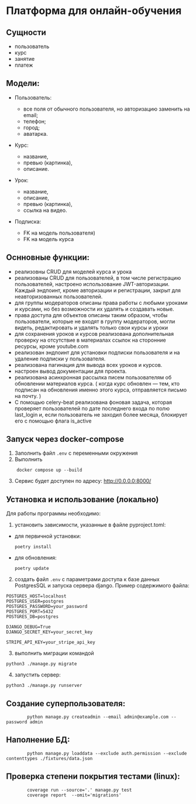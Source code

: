 # Платформа для онлайн-обучения

## Сущности

- пользователь
- курс    
- занятие
- платеж

## Модели:
  - Пользователь:
      - все поля от обычного пользователя, но авторизацию заменить на email;
      - телефон;
      - город;
      - аватарка.

  - Курс:
      - название,
      - превью (картинка),
      - описание.
  - Урок:
      - название,
      - описание,
      - превью (картинка),
      - ссылка на видео.
  - Подписка:
    - FK на модель пользователя)
    - FK на модель курса
    
## Оснновные функции:
- реализовны CRUD для моделей курса и урока
- реализованы CRUD для пользователей, в том числе регистрацию пользователей, настроено использование JWT-авторизации. 
  Каждый эндпоинт, кроме авторизации и регистрации, закрыт для неавторизованных пользователей.
- для группы модераторов описаны права работы с любыми уроками и курсами, но без возможности их удалять и создавать новые. 
- права доступа для объектов описаны таким образом, чтобы пользователи, которые не входят в группу модераторов, могли видеть, редактировать и удалять только свои курсы и уроки
- для сохранения уроков и курсов реализована дополнительная проверку на отсутствие в материалах ссылок на сторонние ресурсы, кроме youtube.com
- реализован эндпоинт для установки подписки пользователя и на удаление подписки у пользователя.
- реализована пагинация для вывода всех уроков и курсов.
- настроен вывод документации для проекта. 
- реализована асинхронная рассылка писем пользователям об обновлении материалов курса. ( когда курс обновлен — тем, кто подписан на обновления именно этого курса, отправляется письмо на почту. )
- С помощью celery-beat реализована фоновая задача, которая проверяет пользователей по дате последнего входа по полю last_login и, если пользователь не заходил более месяца, блокирует его с помощью флага is_active

## Запуск через docker-compose
1. Заполнить файл `.env` с переменными окружения
2. Выполнить 
```commandline
    docker compose up --build
```
3. Сервис будет доступен по адресу: http://0.0.0.0:8000/

## Установка и использование (локально)

Для работы программы необходимо:

1. установить зависимости, указанные в файле  pyproject.toml:
- для первичной установки:

  ```poetry install```
- для обновления:

  ```poetry update```


2. создать файл `.env` с параметрами доступа к базе данных PostgresSQL и запуска сервера django.
Пример содержимого файла:

```
POSTGRES_HOST=localhost
POSTGRES_USER=postgres
POSTGRES_PASSWORD=your_password
POSTGRES_PORT=5432
POSTGRES_DB=postgres

DJANGO_DEBUG=True
DJANGO_SECRET_KEY=your_secret_key

STRIPE_API_KEY=your_stripe_api_key
```
3. выполнить миграции командой
```commandline
python3 ./manage.py migrate
```

4. запустить сервер:
```commandline
python3 ./manage.py runserver
```

## Создание суперпользователя:
```commandline
        python manage.py createadmin --email admin@example.com --password admin
```

## Наполнение БД:
```commandline
        python manage.py loaddata --exclude auth.permission --exclude contenttypes ./fixtures/data.json
```

## Проверка степени покрытия тестами (linux):
```commandline
        coverage run --source='.' manage.py test 
        coverage report  --omit='migrations'
```

